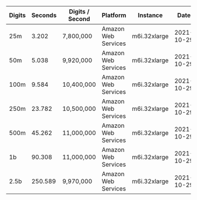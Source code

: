 | Digits | Seconds | Digits / Second | Platform | Instance | Date | Files |
| ------ | ------- | --------------- | -------- | -------- | ---- | ----- |
| 25m | 3.202 | 7,800,000 | Amazon Web Services | m6i.32xlarge | 2021-10-29 | [cfg](../Amazon%20Web%20Services/m6i.32xlarge/Log%28Pi%29%20%5BDefinition%5D/Log%28Pi%29%20-%2020211029-155341.cfg) [out](../Amazon%20Web%20Services/m6i.32xlarge/Log%28Pi%29%20%5BDefinition%5D/Log%28Pi%29%20-%2020211029-155341.out) [txt](../Amazon%20Web%20Services/m6i.32xlarge/Log%28Pi%29%20%5BDefinition%5D/Log%28Pi%29%20-%2020211029-155341.txt) |
| 50m | 5.038 | 9,920,000 | Amazon Web Services | m6i.32xlarge | 2021-10-29 | [cfg](../Amazon%20Web%20Services/m6i.32xlarge/Log%28Pi%29%20%5BDefinition%5D/Log%28Pi%29%20-%2020211029-163948.cfg) [out](../Amazon%20Web%20Services/m6i.32xlarge/Log%28Pi%29%20%5BDefinition%5D/Log%28Pi%29%20-%2020211029-163948.out) [txt](../Amazon%20Web%20Services/m6i.32xlarge/Log%28Pi%29%20%5BDefinition%5D/Log%28Pi%29%20-%2020211029-163948.txt) |
| 100m | 9.584 | 10,400,000 | Amazon Web Services | m6i.32xlarge | 2021-10-29 | [cfg](../Amazon%20Web%20Services/m6i.32xlarge/Log%28Pi%29%20%5BDefinition%5D/Log%28Pi%29%20-%2020211029-164029.cfg) [out](../Amazon%20Web%20Services/m6i.32xlarge/Log%28Pi%29%20%5BDefinition%5D/Log%28Pi%29%20-%2020211029-164029.out) [txt](../Amazon%20Web%20Services/m6i.32xlarge/Log%28Pi%29%20%5BDefinition%5D/Log%28Pi%29%20-%2020211029-164029.txt) |
| 250m | 23.782 | 10,500,000 | Amazon Web Services | m6i.32xlarge | 2021-10-29 | [cfg](../Amazon%20Web%20Services/m6i.32xlarge/Log%28Pi%29%20%5BDefinition%5D/Log%28Pi%29%20-%2020211029-164055.cfg) [out](../Amazon%20Web%20Services/m6i.32xlarge/Log%28Pi%29%20%5BDefinition%5D/Log%28Pi%29%20-%2020211029-164055.out) [txt](../Amazon%20Web%20Services/m6i.32xlarge/Log%28Pi%29%20%5BDefinition%5D/Log%28Pi%29%20-%2020211029-164055.txt) |
| 500m | 45.262 | 11,000,000 | Amazon Web Services | m6i.32xlarge | 2021-10-29 | [cfg](../Amazon%20Web%20Services/m6i.32xlarge/Log%28Pi%29%20%5BDefinition%5D/Log%28Pi%29%20-%2020211029-180103.cfg) [out](../Amazon%20Web%20Services/m6i.32xlarge/Log%28Pi%29%20%5BDefinition%5D/Log%28Pi%29%20-%2020211029-180103.out) [txt](../Amazon%20Web%20Services/m6i.32xlarge/Log%28Pi%29%20%5BDefinition%5D/Log%28Pi%29%20-%2020211029-180103.txt) |
| 1b | 90.308 | 11,000,000 | Amazon Web Services | m6i.32xlarge | 2021-10-29 | [cfg](../Amazon%20Web%20Services/m6i.32xlarge/Log%28Pi%29%20%5BDefinition%5D/Log%28Pi%29%20-%2020211029-180237.cfg) [out](../Amazon%20Web%20Services/m6i.32xlarge/Log%28Pi%29%20%5BDefinition%5D/Log%28Pi%29%20-%2020211029-180237.out) [txt](../Amazon%20Web%20Services/m6i.32xlarge/Log%28Pi%29%20%5BDefinition%5D/Log%28Pi%29%20-%2020211029-180237.txt) |
| 2.5b | 250.589 | 9,970,000 | Amazon Web Services | m6i.32xlarge | 2021-10-29 | [cfg](../Amazon%20Web%20Services/m6i.32xlarge/Log%28Pi%29%20%5BDefinition%5D/Log%28Pi%29%20-%2020211029-214707.cfg) [out](../Amazon%20Web%20Services/m6i.32xlarge/Log%28Pi%29%20%5BDefinition%5D/Log%28Pi%29%20-%2020211029-214707.out) [txt](../Amazon%20Web%20Services/m6i.32xlarge/Log%28Pi%29%20%5BDefinition%5D/Log%28Pi%29%20-%2020211029-214707.txt) |
